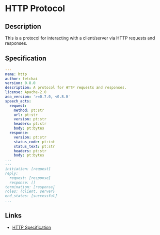 # HTTP Protocol

## Description

This is a protocol for interacting with a client/server via HTTP requests and responses.

## Specification

```yaml
---
name: http
author: fetchai
version: 0.8.0
description: A protocol for HTTP requests and responses.
license: Apache-2.0
aea_version: '>=0.7.0, <0.8.0'
speech_acts:
  request:
    method: pt:str
    url: pt:str
    version: pt:str
    headers: pt:str
    body: pt:bytes
  response:
    version: pt:str
    status_code: pt:int
    status_text: pt:str
    headers: pt:str
    body: pt:bytes
...
---
initiation: [request]
reply:
  request: [response]
  response: []
termination: [response]
roles: {client, server}
end_states: [successful]
...
```

## Links

* <a href="https://www.w3.org/Protocols/rfc2616/rfc2616.html" target="_blank">HTTP Specification</a>